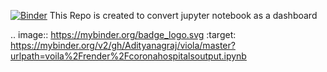 [![Binder](https://mybinder.org/badge_logo.svg)](https://mybinder.org/v2/gh/Adityanagraj/viola/master?urlpath=voila%2Frender%2Fcoronahospitalsoutput.ipynb)
This Repo is created to convert jupyter notebook as a dashboard


.. image:: https://mybinder.org/badge_logo.svg
 :target: https://mybinder.org/v2/gh/Adityanagraj/viola/master?urlpath=voila%2Frender%2Fcoronahospitalsoutput.ipynb
